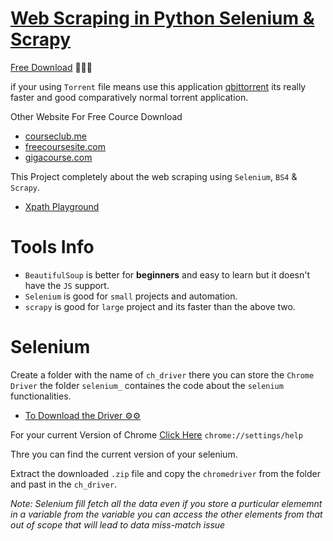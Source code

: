 # [Web Scraping in Python Selenium & Scrapy](https://www.udemy.com/course/web-scraping-course-in-python-bs4-selenium-and-scrapy/?couponCode=LETSLEARNNOWPP)

[Free Download](https://freecoursesite.com/web-scraping-in-python-beautifulsoup-selenium-scrapy-2023/) 🚀🚀🚀

if your using `Torrent` file means use this application [qbittorrent](https://www.qbittorrent.org/download) its really faster and good comparatively normal torrent application.

Other Website For Free Cource Download
* [courseclub.me](https://courseclub.me/)
* [freecoursesite.com](https://freecoursesite.com/)
* [gigacourse.com](https://gigacourse.com/)

This Project completely about the web scraping using `Selenium`, `BS4` & `Scrapy`.

* [Xpath Playground](https://scrapinghub.github.io/xpath-playground/) 

# Tools Info

* `BeautifulSoup` is better for **beginners** and easy to learn but it doesn't have the `JS` support.
* `Selenium` is good for `small` projects and automation.
* `scrapy` is good for `large` project and its faster than the above two.


# Selenium
Create a folder with the name of `ch_driver` there you can store the `Chrome Driver` the folder `selenium_` containes the code about the `selenium` functionalities.

* [To Download the Driver ⚙️⚙️](https://googlechromelabs.github.io/chrome-for-testing/)

For your current Version of Chrome [Click Here](chrome://settings/help) `chrome://settings/help`

Thre you can find the current version of your selenium.

Extract the downloaded `.zip` file and copy the `chromedriver` from the folder and past in the `ch_driver`.

*Note: Selenium fill fetch all the data even if you store a purticular elememnt in a variable from the variable you can access the other elements from that out of scope that will lead to data miss-match issue*

